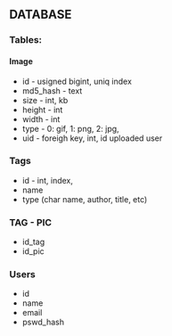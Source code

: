 ## DATABASE
### Tables:
#### Image
* id - usigned bigint, uniq index
* md5_hash - text
* size - int, kb
* height - int
* width - int
* type - 0: gif, 
         1: png,
         2: jpg,  
* uid - foreigh key, int, id uploaded user


### Tags
* id - int, index,
* name
* type (char name, author, title,  etc)

### TAG - PIC
* id_tag
* id_pic

### Users
* id
* name
* email
* pswd_hash
